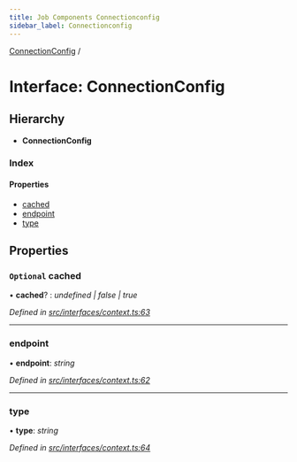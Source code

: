 ```yaml
---
title: Job Components Connectionconfig
sidebar_label: Connectionconfig
---
```


[ConnectionConfig](connectionconfig.md) /

# Interface: ConnectionConfig

## Hierarchy

* **ConnectionConfig**

### Index

#### Properties

* [cached](connectionconfig.md#optional-cached)
* [endpoint](connectionconfig.md#endpoint)
* [type](connectionconfig.md#type)

## Properties

### `Optional` cached

• **cached**? : *undefined | false | true*

*Defined in [src/interfaces/context.ts:63](https://github.com/terascope/teraslice/tree/5f4f0ae4e2e522131e7b050bf1df57afbaf8e1c9/packages/job-components/src/interfaces/context.ts#L63)*

___

###  endpoint

• **endpoint**: *string*

*Defined in [src/interfaces/context.ts:62](https://github.com/terascope/teraslice/tree/5f4f0ae4e2e522131e7b050bf1df57afbaf8e1c9/packages/job-components/src/interfaces/context.ts#L62)*

___

###  type

• **type**: *string*

*Defined in [src/interfaces/context.ts:64](https://github.com/terascope/teraslice/tree/5f4f0ae4e2e522131e7b050bf1df57afbaf8e1c9/packages/job-components/src/interfaces/context.ts#L64)*
